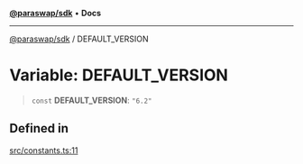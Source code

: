 [**@paraswap/sdk**](../README.md) • **Docs**

***

[@paraswap/sdk](../globals.md) / DEFAULT\_VERSION

# Variable: DEFAULT\_VERSION

> `const` **DEFAULT\_VERSION**: `"6.2"`

## Defined in

[src/constants.ts:11](https://github.com/paraswap/paraswap-sdk/blob/master/src/constants.ts#L11)
